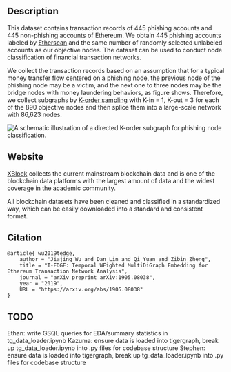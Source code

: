 
## Description
This dataset contains transaction records of 445 phishing accounts and 445 non-phishing accounts of Ethereum. We obtain 445 phishing accounts labeled by [Etherscan](etherscan.io) and the same number of randomly selected unlabeled accounts as our objective nodes. The dataset can be used to conduct node classification of financial transaction networks. 

We collect the transaction records based on an assumption that for a typical money transfer flow centered on a phishing node, the previous node of the phishing node may be a victim, and the next one to three nodes may be the bridge nodes with money laundering behaviors, as figure shows. Therefore, we collect subgraphs by [K-order sampling](https://ieeexplore.ieee.org/document/8964468) with K-in = 1, K-out = 3 for each of the 890 objective nodes and then splice them into a large-scale network with 86,623 nodes. 

![A schematic illustration of a directed K-order subgraph for phishing node classification.](https://s1.ax1x.com/2020/03/27/GCZGmd.md.jpg)

## Website
[XBlock](http://xblock.pro/#/dataset/6) collects the current mainstream blockchain data and is one of the blockchain data platforms with the largest amount of data and the widest coverage in the academic community.

All blockchain datasets have been cleaned and classified in a standardized way, which can be easily downloaded into a standard and consistent format. 

## Citation
```
@article{ wu2019tedge,
	author = "Jiajing Wu and Dan Lin and Qi Yuan and Zibin Zheng",
	title = "T-EDGE: Temporal WEighted MultiDiGraph Embedding for Ethereum Transaction Network Analysis",
	journal = "arXiv preprint arXiv:1905.08038",
	year = "2019",
	URL = "https://arxiv.org/abs/1905.08038"
}
```

## TODO
Ethan: write GSQL queries for EDA/summary statistics in tg_data_loader.ipynb
Kazuma: ensure data is loaded into tigergraph, break up tg_data_loader.ipynb into .py files for codebase structure
Stephen: ensure data is loaded into tigergraph, break up tg_data_loader.ipynb into .py files for codebase structure